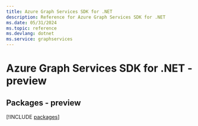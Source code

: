 ```yaml
---
title: Azure Graph Services SDK for .NET
description: Reference for Azure Graph Services SDK for .NET
ms.date: 05/31/2024
ms.topic: reference
ms.devlang: dotnet
ms.service: graphservices
---
```

# Azure Graph Services SDK for .NET - preview
## Packages - preview
[!INCLUDE [packages](graph-services-index.md)]